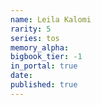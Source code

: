 ```yaml
---
name: Leila Kalomi
rarity: 5
series: tos
memory_alpha:
bigbook_tier: -1
in_portal: true
date:
published: true
---
```



